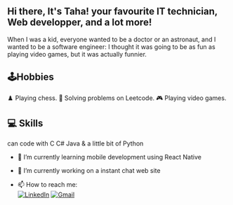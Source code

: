 ## Hi there, It's Taha! your favourite IT technician, Web developper, and a lot more!
When I was a kid, everyone wanted to be a doctor or an astronaut, and I wanted to be a software engineer:
I thought it was going to be as fun as playing video games, but it was actually funnier.

## 🕹️Hobbies
♟️ Playing chess.
🧩 Solving problems on Leetcode.
🎮 Playing video games.


## 💻 Skills
can code with C C# Java & a little bit of Python 



- 🌱 I’m currently learning mobile development using React Native
- 🔭 I’m currently working on a instant chat web site







- 📫 How to reach me:
  <br>
[![LinkedIn](https://img.shields.io/badge/LinkedIn-Taha%20Hamrouni-blue)](www.linkedin.com/in/tahahamrouni)
[![Gmail](https://img.shields.io/badge/Gmail-tahah680@gmail.com-red)](mailto:tahah680@gmail.com)
